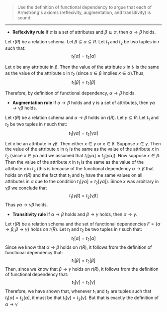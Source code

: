 > Use the definition of functional dependency to argue that each of Armstrong's axioms
> (reflexivity, augmentation, and transitivity) is sound. 

--------------------------------

* **Reflexivity rule** If $\alpha$ is a set of attributes and $\beta \subseteq \alpha$, then $\alpha \rightarrow \beta$ holds.

Let $r(R)$ be a relation schema. Let $\beta \subseteq \alpha \subseteq R$. Let $t_1$ and $t_2$ be 
two tuples in $r$ such that: 
$$
t_1[\alpha] = t_2[\alpha]
$$

Let $x$ be any attribute in $\beta$. Then the value of the attribute $x$ in $t_1$ is the same as the 
value of the attribute $x$ in $t_2$ (since $x \in \beta \text{ implies } x \in \alpha$).Thus,  
$$
t_1[\beta] = t_2[\beta]
$$

Therefore, by definition of functional dependency, $\alpha \rightarrow \beta$ holds.

* **Augmentation rule** If $\alpha \rightarrow \beta$ holds and $\gamma$ is a set of attributes, then 
$\gamma\alpha \rightarrow \gamma\beta$ holds.

Let $r(R)$ be a relation schema and  $\alpha \rightarrow \beta$
holds on $r(R)$. Let $\gamma \subseteq R$. Let $t_1$ and $t_2$ be two tuples in $r$ such that: 
$$
t_1[\gamma\alpha] = t_2[\gamma\alpha]
$$

Let $x$ be an attribute in $\gamma\beta$. Then either $x \in \gamma$ or $x \in \beta$. 
Suppose $x \in \gamma$. Then the value of the attribute $x$ in $t_1$ is the same as the 
value of the attribute $x$ in $t_2$ (since $x \in \gamma\alpha$ and we assumed that 
$t_1[\gamma\alpha] = t_2[\gamma\alpha]$). Now suppose $x \in \beta$. Then the value of the 
attribute $x$ in $t_1$ is the same as the value of the attribute $x$ in $t_2$ (this is 
because of the functional dependency $\alpha \rightarrow \beta$ that holds on $r(R)$ and 
the fact that $t_1$ and $t_2$ have the same values on all attributes in $\alpha$ due to 
the condition $t_1[\gamma\alpha] = t_2[\gamma\alpha]$). Since $x$ was arbitrary in $\gamma\beta$
we conclude that 
$$
t_1[\gamma\beta] = t_2[\gamma\beta]
$$
Thus $\gamma\alpha \rightarrow \gamma\beta$ holds.

* **Transitivity rule** If $\alpha \rightarrow \beta$ holds and $\beta \rightarrow \gamma$ holds, then 
$\alpha \rightarrow \gamma$.

Let $r(R)$ be a relation schema and the set of functional dependencies $F = \{\alpha \rightarrow \beta, \beta \rightarrow \gamma\}$
holds on $r(R)$. Let $t_1$ and $t_2$ be two tuples in $r$ such that: 
$$
t_1[\alpha] = t_2[\alpha]
$$
Since we know that $\alpha \rightarrow \beta$ holds on $r(R)$, it follows from the definition of functional dependency
that: 
$$
t_1[\beta] = t_2[\beta]
$$
Then, since we know that $\beta \rightarrow \gamma$ holds on $r(R)$, it follows from the definition of functional dependency
that: 
$$
t_1[\gamma] = t_2[\gamma]
$$
Therefore, we have shown that, whenever $t_1$ and $t_2$ are tuples such that $t_1[\alpha] = t_2[\alpha]$, it must be 
that $t_1[\gamma] = t_2[\gamma]$. But that is exactly the definition of $\alpha \rightarrow \gamma$